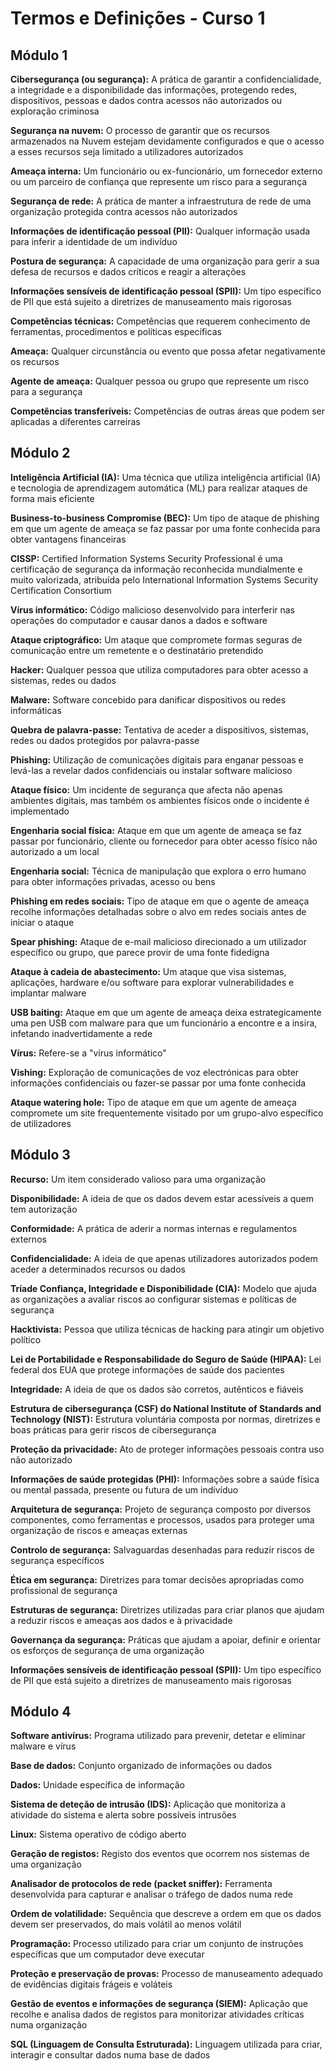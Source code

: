 # Termos e Definições - Curso 1

## Módulo 1

**Cibersegurança (ou segurança):** A prática de garantir a confidencialidade, a integridade e a disponibilidade das informações, protegendo redes, dispositivos, pessoas e dados contra acessos não autorizados ou exploração criminosa

**Segurança na nuvem:** O processo de garantir que os recursos armazenados na Nuvem estejam devidamente configurados e que o acesso a esses recursos seja limitado a utilizadores autorizados

**Ameaça interna:** Um funcionário ou ex-funcionário, um fornecedor externo ou um parceiro de confiança que represente um risco para a segurança

**Segurança de rede:** A prática de manter a infraestrutura de rede de uma organização protegida contra acessos não autorizados

**Informações de identificação pessoal (PII):** Qualquer informação usada para inferir a identidade de um indivíduo

**Postura de segurança:** A capacidade de uma organização para gerir a sua defesa de recursos e dados críticos e reagir a alterações

**Informações sensíveis de identificação pessoal (SPII):** Um tipo específico de PII que está sujeito a diretrizes de manuseamento mais rigorosas

**Competências técnicas:** Competências que requerem conhecimento de ferramentas, procedimentos e políticas específicas

**Ameaça:** Qualquer circunstância ou evento que possa afetar negativamente os recursos

**Agente de ameaça:** Qualquer pessoa ou grupo que represente um risco para a segurança

**Competências transferíveis:** Competências de outras áreas que podem ser aplicadas a diferentes carreiras

## Módulo 2

**Inteligência Artificial (IA):** Uma técnica que utiliza inteligência artificial (IA) e tecnologia de aprendizagem automática (ML) para realizar ataques de forma mais eficiente

**Business-to-business Compromise (BEC):** Um tipo de ataque de phishing em que um agente de ameaça se faz passar por uma fonte conhecida para obter vantagens financeiras

**CISSP:** Certified Information Systems Security Professional é uma certificação de segurança da informação reconhecida mundialmente e muito valorizada, atribuída pelo International Information Systems Security Certification Consortium

**Vírus informático:** Código malicioso desenvolvido para interferir nas operações do computador e causar danos a dados e software

**Ataque criptográfico:** Um ataque que compromete formas seguras de comunicação entre um remetente e o destinatário pretendido

**Hacker:** Qualquer pessoa que utiliza computadores para obter acesso a sistemas, redes ou dados

**Malware:** Software concebido para danificar dispositivos ou redes informáticas

**Quebra de palavra-passe:** Tentativa de aceder a dispositivos, sistemas, redes ou dados protegidos por palavra-passe

**Phishing:** Utilização de comunicações digitais para enganar pessoas e levá-las a revelar dados confidenciais ou instalar software malicioso

**Ataque físico:** Um incidente de segurança que afecta não apenas ambientes digitais, mas também os ambientes físicos onde o incidente é implementado

**Engenharia social física:** Ataque em que um agente de ameaça se faz passar por funcionário, cliente ou fornecedor para obter acesso físico não autorizado a um local

**Engenharia social:** Técnica de manipulação que explora o erro humano para obter informações privadas, acesso ou bens

**Phishing em redes sociais:** Tipo de ataque em que o agente de ameaça recolhe informações detalhadas sobre o alvo em redes sociais antes de iniciar o ataque

**Spear phishing:** Ataque de e-mail malicioso direcionado a um utilizador específico ou grupo, que parece provir de uma fonte fidedigna

**Ataque à cadeia de abastecimento:** Um ataque que visa sistemas, aplicações, hardware e/ou software para explorar vulnerabilidades e implantar malware

**USB baiting:** Ataque em que um agente de ameaça deixa estrategicamente uma pen USB com malware para que um funcionário a encontre e a insira, infetando inadvertidamente a rede

**Vírus:** Refere-se a "vírus informático"

**Vishing:** Exploração de comunicações de voz electrónicas para obter informações confidenciais ou fazer-se passar por uma fonte conhecida

**Ataque watering hole:** Tipo de ataque em que um agente de ameaça compromete um site frequentemente visitado por um grupo-alvo específico de utilizadores

## Módulo 3

**Recurso:** Um item considerado valioso para uma organização

**Disponibilidade:** A ideia de que os dados devem estar acessíveis a quem tem autorização

**Conformidade:** A prática de aderir a normas internas e regulamentos externos

**Confidencialidade:** A ideia de que apenas utilizadores autorizados podem aceder a determinados recursos ou dados

**Tríade Confiança, Integridade e Disponibilidade (CIA):** Modelo que ajuda as organizações a avaliar riscos ao configurar sistemas e políticas de segurança

**Hacktivista:** Pessoa que utiliza técnicas de hacking para atingir um objetivo político

**Lei de Portabilidade e Responsabilidade do Seguro de Saúde (HIPAA):** Lei federal dos EUA que protege informações de saúde dos pacientes

**Integridade:** A ideia de que os dados são corretos, autênticos e fiáveis

**Estrutura de cibersegurança (CSF) do National Institute of Standards and Technology (NIST):** Estrutura voluntária composta por normas, diretrizes e boas práticas para gerir riscos de cibersegurança

**Proteção da privacidade:** Ato de proteger informações pessoais contra uso não autorizado

**Informações de saúde protegidas (PHI):** Informações sobre a saúde física ou mental passada, presente ou futura de um indivíduo

**Arquitetura de segurança:** Projeto de segurança composto por diversos componentes, como ferramentas e processos, usados para proteger uma organização de riscos e ameaças externas

**Controlo de segurança:** Salvaguardas desenhadas para reduzir riscos de segurança específicos

**Ética em segurança:** Diretrizes para tomar decisões apropriadas como profissional de segurança

**Estruturas de segurança:** Diretrizes utilizadas para criar planos que ajudam a reduzir riscos e ameaças aos dados e à privacidade

**Governança da segurança:** Práticas que ajudam a apoiar, definir e orientar os esforços de segurança de uma organização

**Informações sensíveis de identificação pessoal (SPII):** Um tipo específico de PII que está sujeito a diretrizes de manuseamento mais rigorosas

## Módulo 4

**Software antivírus:** Programa utilizado para prevenir, detetar e eliminar malware e vírus

**Base de dados:** Conjunto organizado de informações ou dados

**Dados:** Unidade específica de informação

**Sistema de deteção de intrusão (IDS):** Aplicação que monitoriza a atividade do sistema e alerta sobre possíveis intrusões

**Linux:** Sistema operativo de código aberto

**Geração de registos:** Registo dos eventos que ocorrem nos sistemas de uma organização

**Analisador de protocolos de rede (packet sniffer):** Ferramenta desenvolvida para capturar e analisar o tráfego de dados numa rede

**Ordem de volatilidade:** Sequência que descreve a ordem em que os dados devem ser preservados, do mais volátil ao menos volátil

**Programação:** Processo utilizado para criar um conjunto de instruções específicas que um computador deve executar

**Proteção e preservação de provas:** Processo de manuseamento adequado de evidências digitais frágeis e voláteis

**Gestão de eventos e informações de segurança (SIEM):** Aplicação que recolhe e analisa dados de registos para monitorizar atividades críticas numa organização

**SQL (Linguagem de Consulta Estruturada):** Linguagem utilizada para criar, interagir e consultar dados numa base de dados
